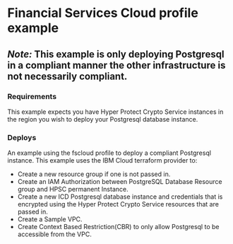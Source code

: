 # Financial Services Cloud profile example

## *Note:* This example is only deploying Postgresql in a compliant manner the other infrastructure is not necessarily compliant.

### Requirements
This example expects you have Hyper Protect Crypto Service instances in the region you wish to deploy your Postgresql database instance.

### Deploys
An example using the fscloud profile to deploy a compliant Postgresql instance. This example uses the IBM Cloud terraform provider to:

- Create a new resource group if one is not passed in.
- Create an IAM Authorization between PostgreSQL Database Resource group and HPSC permanent Instance.
- Create a new ICD Postgresql database instance and credentials that is encrypted using the Hyper Protect Crypto Service resources that are passed in.
- Create a Sample VPC.
- Create Context Based Restriction(CBR) to only allow Postgresql to be accessible from the VPC.
